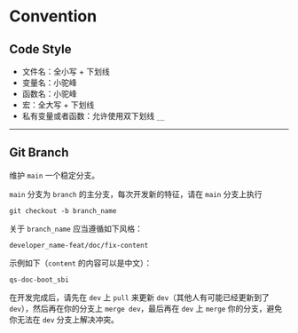 # Convention

## Code Style

- 文件名：全小写 + 下划线
- 变量名：小驼峰
- 函数名：小驼峰
- 宏：全大写 + 下划线
- 私有变量或者函数：允许使用双下划线 `__`

----



## Git Branch

维护 `main` 一个稳定分支。

`main` 分支为 `branch` 的主分支，每次开发新的特征，请在 `main` 分支上执行

```shell
git checkout -b branch_name
```

关于 `branch_name` 应当遵循如下风格：

```shell
developer_name-feat/doc/fix-content
```

示例如下（`content` 的内容可以是中文）：

```shell
qs-doc-boot_sbi
```

在开发完成后，请先在 `dev` 上 `pull` 来更新 `dev`（其他人有可能已经更新到了 `dev`），然后再在你的分支上 `merge dev`，最后再在 `dev` 上 `merge` 你的分支，避免你无法在 `dev` 分支上解决冲突。  
